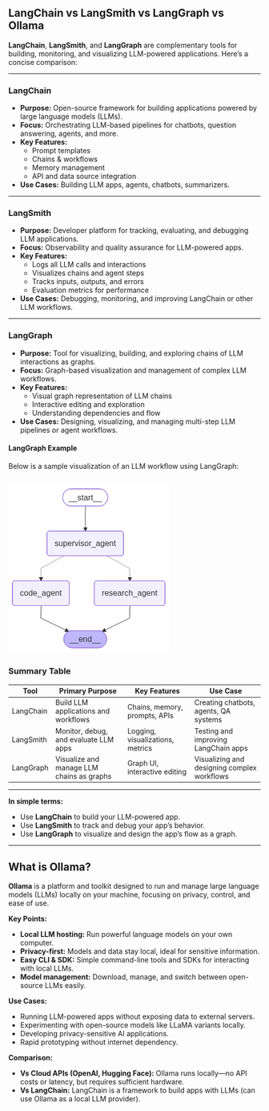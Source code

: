 ## LangChain vs LangSmith vs LangGraph vs Ollama

**LangChain**, **LangSmith**, and **LangGraph** are complementary tools for building, monitoring, and visualizing LLM-powered applications. Here’s a concise comparison:

---

### LangChain

- **Purpose:** Open-source framework for building applications powered by large language models (LLMs).
- **Focus:** Orchestrating LLM-based pipelines for chatbots, question answering, agents, and more.
- **Key Features:**
    - Prompt templates
    - Chains & workflows
    - Memory management
    - API and data source integration
- **Use Cases:** Building LLM apps, agents, chatbots, summarizers.

---

### LangSmith

- **Purpose:** Developer platform for tracking, evaluating, and debugging LLM applications.
- **Focus:** Observability and quality assurance for LLM-powered apps.
- **Key Features:**
    - Logs all LLM calls and interactions
    - Visualizes chains and agent steps
    - Tracks inputs, outputs, and errors
    - Evaluation metrics for performance
- **Use Cases:** Debugging, monitoring, and improving LangChain or other LLM workflows.

---

### LangGraph

- **Purpose:** Tool for visualizing, building, and exploring chains of LLM interactions as graphs.
- **Focus:** Graph-based visualization and management of complex LLM workflows.
- **Key Features:**
    - Visual graph representation of LLM chains
    - Interactive editing and exploration
    - Understanding dependencies and flow
- **Use Cases:** Designing, visualizing, and managing multi-step LLM pipelines or agent workflows.

#### LangGraph Example

Below is a sample visualization of an LLM workflow using LangGraph:

![LangGraph Example](./graph.png) 
---

### Summary Table

| Tool       | Primary Purpose                        | Key Features                  | Use Case                                 |
|------------|----------------------------------------|-------------------------------|------------------------------------------|
| LangChain  | Build LLM applications and workflows   | Chains, memory, prompts, APIs | Creating chatbots, agents, QA systems    |
| LangSmith  | Monitor, debug, and evaluate LLM apps  | Logging, visualizations, metrics | Testing and improving LangChain apps     |
| LangGraph  | Visualize and manage LLM chains as graphs | Graph UI, interactive editing | Visualizing and designing complex workflows |

---

**In simple terms:**
- Use **LangChain** to build your LLM-powered app.
- Use **LangSmith** to track and debug your app’s behavior.
- Use **LangGraph** to visualize and design the app’s flow as a graph.

---



## What is Ollama?

**Ollama** is a platform and toolkit designed to run and manage large language models (LLMs) locally on your machine, focusing on privacy, control, and ease of use.

**Key Points:**
- **Local LLM hosting:** Run powerful language models on your own computer.
- **Privacy-first:** Models and data stay local, ideal for sensitive information.
- **Easy CLI & SDK:** Simple command-line tools and SDKs for interacting with local LLMs.
- **Model management:** Download, manage, and switch between open-source LLMs easily.

**Use Cases:**
- Running LLM-powered apps without exposing data to external servers.
- Experimenting with open-source models like LLaMA variants locally.
- Developing privacy-sensitive AI applications.
- Rapid prototyping without internet dependency.

**Comparison:**
- **Vs Cloud APIs (OpenAI, Hugging Face):** Ollama runs locally—no API costs or latency, but requires sufficient hardware.
- **Vs LangChain:** LangChain is a framework to build apps with LLMs (can use Ollama as a local LLM provider).

